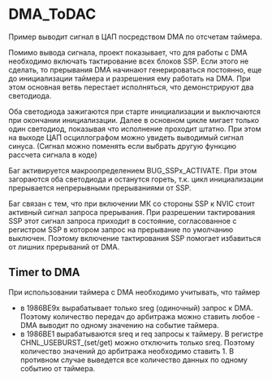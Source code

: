 ﻿# DMA_ToDAC
Пример выводит сигнал в ЦАП посредством DMA по отсчетам таймера.

Помимо вывода сигнала, проект показывает, что для работы с DMA необходимо включать тактирование всех блоков SSP. Если этого не сделать, то прерывания DMA начинают генерироваться постоянно, еще до инициализации таймера и разрешения ему работать на DMA. При этом основная ветвь перестает исполняться, что демонстрируют два светодиода.

Оба светодиода зажигаются при старте инициализации и выключаются при окончании инициализации. Далее в основном цикле мигает только один светодиод, показывая что исполнение проходит штатно. При этом на выходе ЦАП осциллографом можно увидеть выводимый сигнал синуса. (Сигнал можно поменять если выбрать другую функцию рассчета сигнала в коде)

Баг активируется макроопределением BUG_SSPx_ACTIVATE. При этом загораются оба светодиода и останутся гореть, т.к. цикл инициализации прерывается непрерывными прерываниями от SSP.

Баг связан с тем, что при включении МК со стороны SSP к NVIC стоит активный сигнал запроса прерывания. При разрешении тактирования SSP этот сигнал запроса приходит в состояние, согласованное с регистром SSP в котором запрос на прерывание по умолчанию выключен. Поэтому включение тактирования SSP помогает избавиться от лишних прерываний от DMA.

## Timer to DMA
При использовании таймера с DMA необходимо учитывать, что таймер
  - в 1986ВЕ9х вырабатывает только sreg (одиночный) запрос к DMA. Поэтому количество передач до арбитража можно ставить любое - DMA выводит по одному значению на событие таймера.
  - в 1986ВЕ1 вырабатываются sreq и req запросы к таймеру. В регистре CHNL_USEBURST_(set/get) можно отключить только sreq. Поэтому количество значений до арбитража необходимо ставить 1. В противном случае выведется все количество данных по одному событию от таймера.
